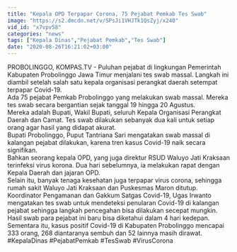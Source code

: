 ```yaml
---
title: "Kepala OPD Terpapar Corona, 75 Pejabat Pemkab Tes Swab"
image: "https://s2.dmcdn.net/v/SPsJi1VHJTk1QsZyj/x240"
vid_id: "x7vpv58"
categories: "news"
tags: ["Kepala Dinas","Pejabat Pemkab","Tes Swab"]
date: "2020-08-26T16:21:02+03:00"
---
```

PROBOLINGGO, KOMPAS.TV - Puluhan pejabat di lingkungan Pemerintah Kabupaten Probolinggo Jawa Timur menjalani tes swab massal. Langkah ini diambil setelah salah satu kepala organisasi perangkat daerah setempat terpapar Covid-19.   <br>Ada 75 pejabat Pemkab Probolinggo yang melakukan swab massal. Mereka tes swab secara bergantian sejak tanggal 19 hingga 20 Agustus.   <br>Mereka adalah Bupati, Wakil Bupati, seluruh Kepala Organisasi Perangkat Daerah dan Camat. Tes swab dilakukan sebanyak dua kali untuk setiap orang agar hasil yang didapat akurat.   <br>Bupati Probolinggo, Puput Tantriana Sari mengatakan swab massal di kalangan pejabat  dilakukan, karena tren kasus Covid-19 naik secara signifikan.   <br>Bahkan seorang kepala OPD, yang juga direktur RSUD Waluyo Jati Kraksaan terinfeksi virus korona. Dua hari sebelumnya, ia melakukan rapat dengan Kepala Daerah dan jajaran OPD.   <br>Selain itu, banyak tenaga kesehatan juga terpapar virus corona, sehingga rumah sakit Waluyo Jati Kraksaan dan Puskesmas Maron ditutup.   <br>Koordinator Pengamanan dan Gakkum Satgas Covid-19, Ugas Irwanto mengatakan tes swab untuk mendeteksi penularan Covid-19 di kalangan pejabat sehingga langkah pencegahan bisa dilakukan secepat mungkin. Hasil swab para pejabat ini baru bisa diketahui dalam 4 hari kedepan.   <br>Sementara itu, kasus positif Covid-19 di Kabupaten Probolinggo mencapai 333 orang, 268  diantaranya sembuh dan 52 lainnya masih dirawat.   <br>#KepalaDinas #PejabatPemkab #TesSwab #VirusCorona   <br>
